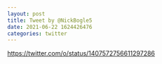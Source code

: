 ```yaml
--- 
layout: post 
title: Tweet by @NickBogle5 
date: 2021-06-22 1624426476 
categories: twitter 
--- 
```

https://twitter.com/o/status/1407572756611297286
